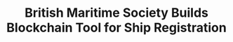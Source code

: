 ---
layout: post
title: British Maritime Society Builds Blockchain Tool for Ship Registration
image-link: coindesk
category: news
link: https://www.coindesk.com/british-maritime-society-builds-blockchain-tool-for-ship-registration/
headline: British maritime classification society Lloyd's Register has developed a prototype blockchain platform aimed to enable more efficient shipping registration, the organization announced Tuesday. The not-for-profit, which is already looking at using blockchain to improve the safety and security of critical shipping infrastructure and individuals in the industry, is now working to speed up the process of registering vessels using the nascent technology, according to a press release.
---